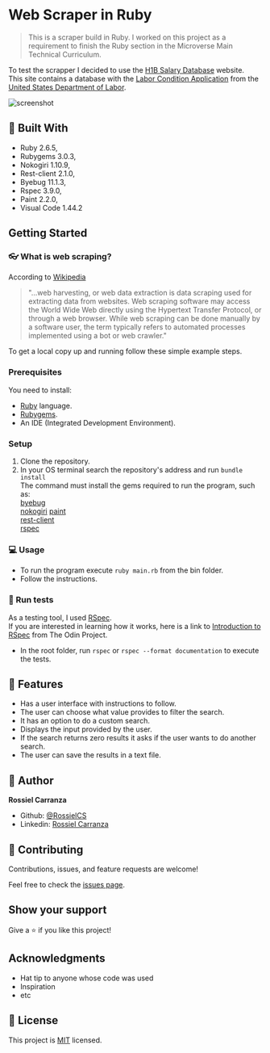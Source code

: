 # Web Scraper in Ruby
> This is a scraper build in Ruby.
I worked on this project as a requirement to finish the Ruby section in the Microverse Main Technical Curriculum.

To test the scrapper I decided to use the [H1B Salary Database](https://h1bdata.info/index.php) website.  
This site contains a database with the [Labor Condition Application](http://en.wikipedia.org/wiki/Labor_Condition_Application) from the [United States Department of Labor](http://www.foreignlaborcert.doleta.gov/performancedata.cfm#dis).

![screenshot](https://user-images.githubusercontent.com/60085697/81876386-e6cbd480-9558-11ea-8c4e-b18ecdb4425b.png)

## :hammer: Built With

- Ruby 2.6.5,
- Rubygems 3.0.3,
- Nokogiri 1.10.9,
- Rest-client 2.1.0,
- Byebug 11.1.3,
- Rspec 3.9.0,
- Paint 2.2.0,
- Visual Code 1.44.2

## Getting Started

### :eyeglasses: What is web scraping?

According to [Wikipedia](https://en.wikipedia.org/wiki/Web_scraping)
> "...web harvesting, or web data extraction is data scraping used for extracting data from websites. Web scraping software may access the World Wide Web directly using the Hypertext Transfer Protocol, or through a web browser. While web scraping can be done manually by a software user, the term typically refers to automated processes implemented using a bot or web crawler."

To get a local copy up and running follow these simple example steps.

### Prerequisites
You need to install:
- [Ruby](https://www.ruby-lang.org/en/documentation/installation/) language.
- [Rubygems](https://rubygems.org/pages/download).
- An IDE (Integrated Development Environment).

### Setup

1. Clone the repository.
2. In your OS terminal search the repository's address and run `bundle install`  
The command must install the gems required to run the program, such as:  
  [byebug](https://github.com/deivid-rodriguez/byebug)  
  [nokogiri](https://nokogiri.org/)
  [paint](https://github.com/janlelis/paint)  
  [rest-client](https://www.rubydoc.info/gems/rest-client/RestClient)   
  [rspec](https://rspec.info/)  

### :computer: Usage

- To run the program execute `ruby main.rb` from the bin folder.
- Follow the instructions.

### :pencil: Run tests
As a testing tool, I used [RSpec](https://en.wikipedia.org/wiki/RSpec).  
If you are interested in learning how it works, here is a link to [Introduction to RSpec](https://www.theodinproject.com/courses/ruby-programming/lessons/introduction-to-rspec) from The Odin Project.

- In the root folder, run `rspec` or `rspec --format documentation` to execute the tests.

## :gem: Features

- Has a user interface with instructions to follow.
- The user can choose what value provides to filter the search.
- It has an option to do a custom search.
- Displays the input provided by the user.
- If the search returns zero results it asks if the user wants to do another search.
- The user can save the results in a text file.


## :woman: Author

**Rossiel Carranza**

- Github: [@RossielCS](https://github.com/RossielCS)
- Linkedin: [Rossiel Carranza](https://www.linkedin.com/in/rossiel-carranza-1666b11a1/)

## 🤝 Contributing

Contributions, issues, and feature requests are welcome!

Feel free to check the [issues page](issues/).

## Show your support

Give a ⭐️ if you like this project!

## Acknowledgments

- Hat tip to anyone whose code was used
- Inspiration
- etc

## 📝 License

This project is [MIT](lic.url) licensed.